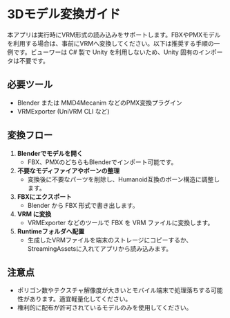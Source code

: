 # 3Dモデル変換ガイド

本アプリは実行時にVRM形式の読み込みをサポートします。FBXやPMXモデルを利用する場合は、事前にVRMへ変換してください。以下は推奨する手順の一例です。ビューワーは C# 製で Unity を利用しないため、Unity 固有のインポータは不要です。

## 必要ツール

- Blender または MMD4Mecanim などのPMX変換プラグイン
- VRMExporter (UniVRM CLI など)

## 変換フロー

1. **Blenderでモデルを開く**
    - FBX、PMXのどちらもBlenderでインポート可能です。
2. **不要なモディファイアやボーンの整理**
    - 変換後に不要なパーツを削除し、Humanoid互換のボーン構造に調整します。
3. **FBXにエクスポート**
    - Blender から FBX 形式で書き出します。
4. **VRM に変換**
    - VRMExporter などのツールで FBX を VRM ファイルに変換します。
5. **Runtimeフォルダへ配置**
    - 生成したVRMファイルを端末のストレージにコピーするか、StreamingAssetsに入れてアプリから読み込みます。

## 注意点

- ポリゴン数やテクスチャ解像度が大きいとモバイル端末で処理落ちする可能性があります。適宜軽量化してください。
- 権利的に配布が許可されているモデルのみを使用してください。

